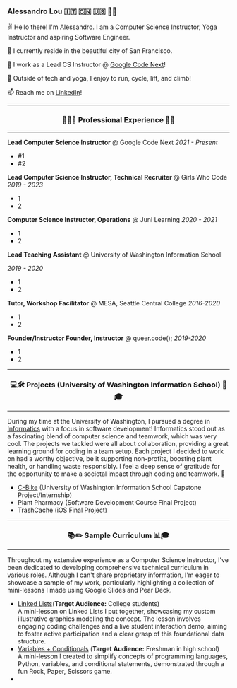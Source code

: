 
### Alessandro Lou 🇮🇹 🇨🇳 🇺🇸 🏳️‍🌈


✌️ Hello there! I'm Alessandro. I am a Computer Science Instructor, Yoga Instructor and aspiring Software Engineer.

🏡 I currently reside in the beautiful city of San Francisco. 

🌱 I work as a Lead CS Instructor @ [Google Code Next](https://codenext.withgoogle.com)! 

🚴 Outside of tech and yoga, I enjoy to run, cycle, lift, and climb! 

📫 Reach me on [LinkedIn](https://www.linkedin.com/in/alessandro-lou/)!

------

<h3 align="center">👨‍💻💼 Professional Experience 🌟✨ </h4>

------
**Lead Computer Science Instructor** @ Google Code Next
*2021 - Present*
* #1
* #2


**Lead Computer Science Instructor, Technical Recruiter** @ Girls Who Code
*2019 - 2023*
* 1
* 2

**Computer Science Instructor, Operations** @ Juni Learning
*2020 - 2021*
* 1 
* 2

**Lead Teaching Assistant** @ University of Washington Information School

*2019 - 2020*
* 1
* 2
 
**Tutor, Workshop Facilitator** @ MESA, Seattle Central College 
*2016-2020*
* 1
* 2

**Founder/Instructor Founder, Instructor** @ queer.code();
*2019-2020*
* 1
* 2

------

<h3 align="center"> 💻🛠️ Projects (University of Washington Information School) 🏫🎓 </h4>

------
During my time at the University of Washington, I pursued a degree in [Informatics](https://ischool.uw.edu/programs/informatics) with a focus in software development! Informatics stood out as a fascinating blend of computer science and teamwork, which was very cool. The projects we tackled were all about collaboration, providing a great learning ground for coding in a team setup. Each project  I decided to work on had a worthy objective, be it supporting non-profits, boosting plant health, or handling waste responsibly. I feel a deep sense of gratitude for the opportunity to make a societal impact through coding and teamwork. 🙌
* [C-Bike](https://github.com/alemaulou/CascadeBicycleClubCapstone) (University of Washington Information School Capstone Project/Internship)
* Plant Pharmacy (Software Development Course Final Project)
* TrashCache (iOS Final Project)

------

<h3 align="center">📚✏️ Sample Curriculum 📊🎓</h4>

------
Throughout my extensive experience as a Computer Science Instructor, I've been dedicated to developing comprehensive technical curriculum in various roles. Although I can't share proprietary information, I'm eager to showcase a sample of my work, particularly highlighting a collection of mini-lessons I made using Google Slides and Pear Deck.

* [Linked Lists](https://docs.google.com/presentation/d/1XpfXXrCHUQhT8n7LhkB-TPOSynedIpESBQUl4mh0mac/edit?usp=sharing)(**Target Audience:** College students)<br>
  A mini-lesson on Linked Lists I put together, showcasing my custom illustrative graphics modeling the concept. The lesson involves engaging coding challenges and a live student interaction demo, aiming to foster active participation and a clear grasp of this foundational data structure.
* [Variables + Conditionals](https://docs.google.com/presentation/d/1wZ8tLKpxPuPRRwBVwvY6whiT41QKCUtV1IswBCdR_Xg/edit#slide=id.g1034e2318fa_1_400) (**Target Audience:** Freshman in high school)<Br> A mini-lesson I created to simplify concepts of programming languages, Python, variables, and conditional statements, demonstrated through a fun Rock, Paper, Scissors game.
* 
